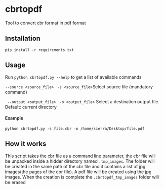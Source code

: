 # cbrtopdf
Tool to convert cbr format in pdf format

## Installation

```pip install -r requirements.txt```

## Usage

Run ```python cbrtopdf.py --help``` to get a list of available commands

```--source <source_file>```
``` -s <source_file>```Select source file (mandatory command)

``` --output <output_file>```
``` -o <output_file>``` Select a destination output file. Default: current
                        directory
#### Example
```python cbrtopdf.py -s file.cbr -o /home/sierra/Desktop/file.pdf```


## How it works

This script takes the cbr file as a command line parameter, the cbr file will be unpacked inside a hidder directory named  ```.tmp_images```.
The folder will be created in the same path of the cbr file and it contains a list of jpg images(the pages of the cbr file).
A pdf file will be created using the jpg images. When the creation is complete the ```.cbrtopdf_tmp_images``` folder will be erased
